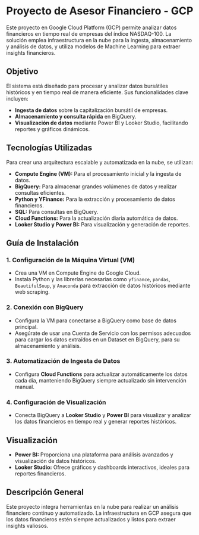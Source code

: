 # Proyecto de Asesor Financiero - GCP

Este proyecto en Google Cloud Platform (GCP) permite analizar datos financieros en tiempo real de empresas del índice NASDAQ-100. La solución emplea infraestructura en la nube para la ingesta, almacenamiento y análisis de datos, y utiliza modelos de Machine Learning para extraer insights financieros.

## Objetivo

El sistema está diseñado para procesar y analizar datos bursátiles históricos y en tiempo real de manera eficiente. Sus funcionalidades clave incluyen:

- **Ingesta de datos** sobre la capitalización bursátil de empresas.
- **Almacenamiento y consulta rápida** en BigQuery.
- **Visualización de datos** mediante Power BI y Looker Studio, facilitando reportes y gráficos dinámicos.

## Tecnologías Utilizadas

Para crear una arquitectura escalable y automatizada en la nube, se utilizan:

- **Compute Engine (VM):** Para el procesamiento inicial y la ingesta de datos.
- **BigQuery:** Para almacenar grandes volúmenes de datos y realizar consultas eficientes.
- **Python y YFinance:** Para la extracción y procesamiento de datos financieros.
- **SQL:** Para consultas en BigQuery.
- **Cloud Functions:** Para la actualización diaria automática de datos.
- **Looker Studio y Power BI:** Para visualización y generación de reportes.

## Guía de Instalación

### 1. Configuración de la Máquina Virtual (VM)
   - Crea una VM en Compute Engine de Google Cloud.
   - Instala Python y las librerías necesarias como `yfinance`, `pandas`, `BeautifulSoup`, y `Anaconda` para extracción de datos históricos mediante web scraping.

### 2. Conexión con BigQuery
   - Configura la VM para conectarse a BigQuery como base de datos principal.
   - Asegúrate de usar una Cuenta de Servicio con los permisos adecuados para cargar los datos extraídos en un Dataset en BigQuery, para su almacenamiento y análisis.

### 3. Automatización de Ingesta de Datos
   - Configura **Cloud Functions** para actualizar automáticamente los datos cada día, manteniendo BigQuery siempre actualizado sin intervención manual.

### 4. Configuración de Visualización
   - Conecta BigQuery a **Looker Studio** y **Power BI** para visualizar y analizar los datos financieros en tiempo real y generar reportes históricos.

## Visualización

- **Power BI:** Proporciona una plataforma para análisis avanzados y visualización de datos históricos.
- **Looker Studio:** Ofrece gráficos y dashboards interactivos, ideales para reportes financieros.

## Descripción General

Este proyecto integra herramientas en la nube para realizar un análisis financiero continuo y automatizado. La infraestructura en GCP asegura que los datos financieros estén siempre actualizados y listos para extraer insights valiosos.



